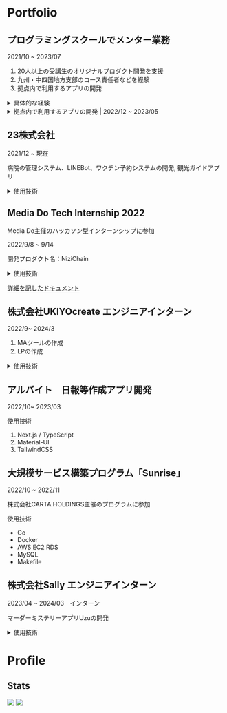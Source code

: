 # Portfolio
## プログラミングスクールでメンター業務
2021/10 ~ 2023/07

1. 20人以上の受講生のオリジナルプロダクト開発を支援
2. 九州・中四国地方支部のコース責任者などを経験
3. 拠点内で利用するアプリの開発

<details>
  <summary>具体的な経験</summary>
  
- Slack
  - テキストコミュニケーション
  - SlackAPI
- Google App Script
- 組織マネジメント経験
- Webサービス開発支援
  - Rails
  - HTML/CSS, Sass, JavaScript
  - Vue.js
  - Firebase
- AI開発支援
  - Tensorflow
  - Python, Flask
</details>


<details>
  <summary>拠点内で利用するアプリの開発 | 2022/12 ~ 2023/05</summary>

メンターの日報、受講生の質問等を管理するWebアプリ

[公開できる範囲でのリポジトリ](https://github.com/YuukiHayashi0510/question-app)

使用技術
- Next.js / TypeScript
- TailwindCSS
- Firebase
- SlackAPI

  
</details>

## 23株式会社
2021/12 ~ 現在

病院の管理システム、LINEBot、ワクチン予約システムの開発, 観光ガイドアプリ

<details>
  <summary>使用技術</summary>

- React
- TypeScript
- HTML/CSS, Sass, jQuery
- Firebase
- Flutter/Dart
</details>


## Media Do Tech Internship 2022
Media Do主催のハッカソン型インターンシップに参加

2022/9/8 ~ 9/14

開発プロダクト名：NiziChain


<details>
  <summary>使用技術</summary>

- フロントエンド
  - Next.js / TypeScript
  - Material-UI
  - TailwindCSS
  - Render.com
- バックエンド
  - Rails
  - Docker
  - MySQL
  - Heroku
- ブロックチェーン
  - Solidity
  - Ethereum
  - Hardhat
  - Metamask
  
</details>


[詳細を記したドキュメント](https://docs.google.com/document/d/1q-j-IU6PqBysoziZjvimmDOneVOvzxKq58JakaXv2ZE/edit?usp=sharing)


## 株式会社UKIYOcreate エンジニアインターン
2022/9~ 2024/3

1. MAツールの作成
2. LPの作成

<details>
  <summary>使用技術</summary>

4. Next.js / TypeScript
7. Styled-component
8. TailwindCSS
12. Storybook, Chromatic
1. Rails
2. NestJS
3. Flask
14. OpenAI API
10. Vercel
11. Heroku
15. GCP

</details>


## アルバイト　日報等作成アプリ開発
2022/10~ 2023/03

使用技術
1. Next.js / TypeScript
4. Material-UI
5. TailwindCSS

## 大規模サービス構築プログラム「Sunrise」
2022/10 ~ 2022/11

株式会社CARTA HOLDINGS主催のプログラムに参加

使用技術
- Go
- Docker
- AWS EC2 RDS
- MySQL
- Makefile

## 株式会社Sally エンジニアインターン
2023/04 ~ 2024/03　インターン

マーダーミステリーアプリUzuの開発

<details>
  <summary>使用技術</summary>

- Flutter / Dart
- Next.js / TypeScript
- TailwindCSS
- ChakraUI
- Go / Ent
- gRPC / protocol-buffers
- GraphQL
- PostgreSQL
- MongoDB
- Docker

</details>



# Profile
## Stats
<img src="https://github-readme-stats.vercel.app/api?username=YuukiHayashi0510&show_icons=true" />
<img src="https://github-readme-stats.vercel.app/api/top-langs/?username=YuukiHayashi0510&layout=compact" />
